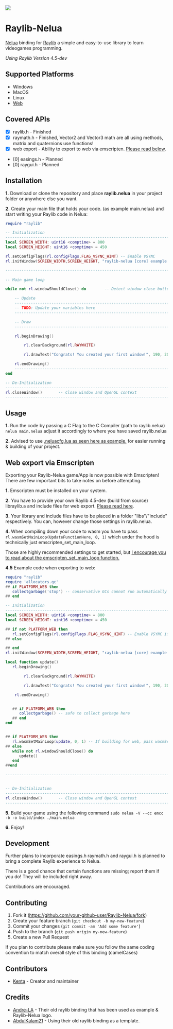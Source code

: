  <a href="https://nelua.io/"><img style="vertical-align:middle" src=https://i.imgur.com/QMUU0ed.png></a>
# Raylib-Nelua
[Nelua](https://nelua.io/) binding for [Raylib](http://www.raylib.com/) a simple and easy-to-use library to learn videogames programming.

*Using Raylib Version 4.5-dev*

## Supported Platforms
- Windows
- MacOS
- Linux
- [Web](#web-export-via-emscripten)

## Covered APIs
- [X] raylib.h - Finished
- [X] raymath.h - Finished, Vector2 and Vector3 math are all using methods, matrix and quaternions use functions!
- [X] web export - Ability to export to web via emscripten. [Please read below](#web-export-via-emscripten).
- [0] easings.h - Planned
- [0] raygui.h - Planned

## Installation

**1.** Download or clone the repository and place **raylib.nelua** in your project folder or anywhere else you want.

**2.** Create your main file that holds your code. (as example main.nelua) and start writing your Raylib code in Nelua:
```lua
require "raylib"

-- Initialization
--------------------------------------------------------------------------------------
local SCREEN_WIDTH: uint16 <comptime> = 800
local SCREEN_HEIGHT: uint16 <comptime> = 450

rl.setConfigFlags(rl.configFlags.FLAG_VSYNC_HINT) -- Enable VSYNC
rl.initWindow(SCREEN_WIDTH,SCREEN_HEIGHT, "raylib-nelua [core] example - basic window")

--------------------------------------------------------------------------------------

-- Main game loop

while not rl.windowShouldClose() do        -- Detect window close button or ESC key

    -- Update
    ----------------------------------------------------------------------------------
    -- TODO: Update your variables here
    ----------------------------------------------------------------------------------

    -- Draw
    ----------------------------------------------------------------------------------

    rl.beginDrawing()

        rl.clearBackground(rl.RAYWHITE)

        rl.drawText("Congrats! You created your first window!", 190, 200, 20, rl.LIGHTGRAY)

    rl.endDrawing()
    -----------------------------------------------------------------------------------
end

-- De-Initialization
-------------------------------------------------------------------------------------
rl.closeWindow()       -- Close window and OpenGL context
-------------------------------------------------------------------------------------
```

## Usage

**1.** Run the code by passing a C Flag to the C Compiler (path to raylib.nelua) `nelua main.nelua` adjust it accordingly to where you have saved raylib.nelua 

**2.** Advised to use [.neluacfg.lua as seen here as example.](https://github.com/edubart/nelua-lang/discussions/67) for easier running & building of your project.

## Web export via Emscripten
Exporting your Raylib-Nelua game/App is now possible with Emscripten! There are few important bits to take notes on before attempting.

**1.** Emscripten must be installed on your system.

**2.** You have to provide your own Raylib 4.5-dev (build from source) libraylib.a and include files for web export. [Please read here](https://github.com/raysan5/raylib/wiki/Working-for-Web-(HTML5)).

**3.** Your library and include files have to be placed in a folder "libs"/"include" respectively. You can, however change those settings in raylib.nelua.

**4.** When compiling down your code to wasm you have to pass `rl.wasmSetMainLoop(UpdateFunctionHere, 0, 1)` which under the hood is technically just emscripten_set_main_loop.

Those are highly recommended settings to get started, but [I encourage you to read about the emscripten_set_main_loop function.]((https://emscripten.org/docs/api_reference/emscripten.h.html#c.emscripten_set_main_loop))

**4.5** Example code when exporting to web:
```lua
require "raylib"
require 'allocators.gc'
## if PLATFORM_WEB then
   collectgarbage('stop') -- conservative GCs cannot run automatically with emscripten
## end

-- Initialization
--------------------------------------------------------------------------------------
local SCREEN_WIDTH: uint16 <comptime> = 800
local SCREEN_HEIGHT: uint16 <comptime> = 450

## if not PLATFORM_WEB then
   rl.setConfigFlags(rl.configFlags.FLAG_VSYNC_HINT) -- Enable VSYNC if we're building for Desktop
## else

## end
rl.initWindow(SCREEN_WIDTH,SCREEN_HEIGHT, "raylib-nelua [core] example - basic window")

local function update()
   rl.beginDrawing()

        rl.clearBackground(rl.RAYWHITE)

        rl.drawText("Congrats! You created your first window!", 190, 200, 20, rl.LIGHTGRAY)

    rl.endDrawing()


   ## if PLATFORM_WEB then
      collectgarbage() -- safe to collect garbage here
   ## end
end


## if PLATFORM_WEB then
   rl.wasmSetMainLoop(update, 0, 1) -- If building for web, pass wasmSetMainLoop which calls emscripten_set_main_loop. Don't use if you're passing ASYNCIFY flag!
## else
   while not rl.windowShouldClose() do
      update()
   end
##end

--------------------------------------------------------------------------------------


-- De-Initialization
-------------------------------------------------------------------------------------
rl.closeWindow()       -- Close window and OpenGL context
-------------------------------------------------------------------------------------
```

**5.** Build your game using the following command `sudo nelua -V --cc emcc -b -o build/index ./main.nelua`

**6.** Enjoy!

## Development

Further plans to incorporate easings.h raymath.h and raygui.h is planned to bring a complete Raylib experience to Nelua.

There is a good chance that certain functions are missing; report them if you do!
They will be included right away.

Contributions are encouraged. 

## Contributing

1. Fork it (<https://github.com/your-github-user/Raylib-Nelua/fork>)
2. Create your feature branch (`git checkout -b my-new-feature`)
3. Commit your changes (`git commit -am 'Add some feature'`)
4. Push to the branch (`git push origin my-new-feature`)
5. Create a new Pull Request

If you plan to contribute please make sure you follow the same coding convention to match overall style of this binding (camelCases)

## Contributors

- [Kenta](https://github.com/Its-Kenta) - Creator and maintainer

## Credits

- [Andre-LA](https://github.com/Andre-LA/) - Their old raylib binding that has been used as example & Raylib-Nelua logo.
- [AbdulKalam21](https://github.com/AbdulKalam21) - Using their old raylib binding as a template.
